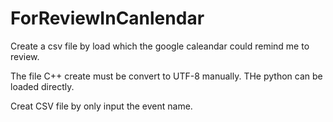# ForReviewInCanlendar
Create a csv file by load which the google caleandar could remind me to review.

The file C++ create must be convert to UTF-8 manually.
THe python can be loaded directly.

Creat CSV file by only input the event name.
